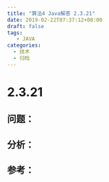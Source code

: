```yaml
---
title: "算法4 Java解答 2.3.21"
date: 2019-02-22T07:37:12+08:00
draft: false
tags:
   - JAVA
categories:
  - 技术
  - 归档
---
```



# 2.3.21

## 问题：


## 分析：


## 参考：


